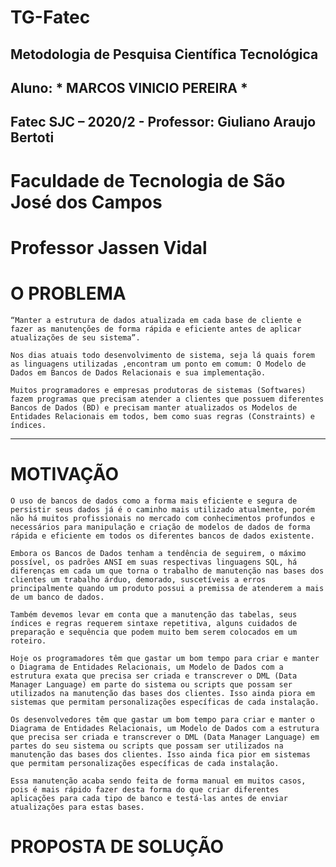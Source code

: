 # TG-Fatec

## Metodologia de Pesquisa Científica Tecnológica 
## Aluno: * MARCOS VINICIO PEREIRA * 
## Fatec SJC – 2020/2 - Professor: Giuliano Araujo Bertoti 

# Faculdade de Tecnologia de São José dos Campos 
# Professor Jassen Vidal


# O PROBLEMA

	“Manter a estrutura de dados atualizada em cada base de cliente e fazer as manutenções de forma rápida e eficiente antes de aplicar atualizações de seu sistema”.

	Nos dias atuais todo desenvolvimento de sistema, seja lá quais forem as linguagens utilizadas ,encontram um ponto em comum: O Modelo de Dados em Bancos de Dados Relacionais e sua implementação.

	Muitos programadores e empresas produtoras de sistemas (Softwares) fazem programas que precisam atender a clientes que possuem diferentes Bancos de Dados (BD) e precisam manter atualizados os Modelos de Entidades Relacionais em todos, bem como suas regras (Constraints) e índices.

*   *   *

# MOTIVAÇÃO

	O uso de bancos de dados como a forma mais eficiente e segura de persistir seus dados já é o caminho mais utilizado atualmente, porém não há muitos profissionais no mercado com conhecimentos profundos e necessários para manipulação e criação de modelos de dados de forma rápida e eficiente em todos os diferentes bancos de dados existente.

	Embora os Bancos de Dados tenham a tendência de seguirem, o máximo possível, os padrões ANSI em suas respectivas linguagens SQL, há diferenças em cada um que torna o trabalho de manutenção nas bases dos clientes um trabalho árduo, demorado, suscetíveis a erros principalmente quando um produto possui a premissa de atenderem a mais de um banco de dados.
	
	Também devemos levar em conta que a manutenção das tabelas, seus índices e regras requerem sintaxe repetitiva, alguns cuidados de preparação e sequência que podem muito bem serem colocados em um roteiro.
	
	Hoje os programadores têm que gastar um bom tempo para criar e manter o Diagrama de Entidades Relacionais, um Modelo de Dados com a estrutura exata que precisa ser criada e transcrever o DML (Data Manager Language) em parte do sistema ou scripts que possam ser utilizados na manutenção das bases dos clientes. Isso ainda piora em sistemas que permitam personalizações específicas de cada instalação.

	Os desenvolvedores têm que gastar um bom tempo para criar e manter o Diagrama de Entidades Relacionais, um Modelo de Dados com a estrutura que precisa ser criada e transcrever o DML (Data Manager Language) em partes do seu sistema ou scripts que possam ser utilizados na manutenção das bases dos clientes. Isso ainda fica pior em sistemas que permitam personalizações específicas de cada instalação.
	
	Essa manutenção acaba sendo feita de forma manual em muitos casos, pois é mais rápido fazer desta forma do que criar diferentes aplicações para cada tipo de banco e testá-las antes de enviar atualizações para estas bases.

# PROPOSTA DE SOLUÇÃO
